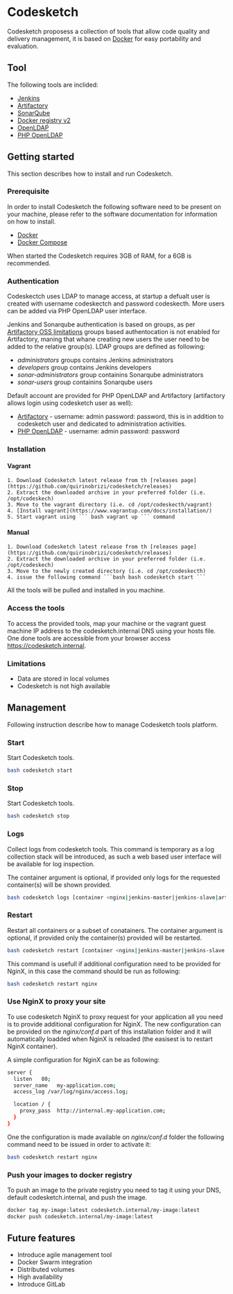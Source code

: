# Codesketch

Codesketch proposess a collection of tools that allow code quality and delivery management, it is based on [Docker](https://www.docker.com) for easy portability and evaluation. 

## Tool

The following tools are inclided:
* [Jenkins](https://jenkins.io/)
* [Artifactory](https://www.jfrog.com/open-source/)
* [SonarQube](http://www.sonarqube.org/)
* [Docker registry v2](https://docs.docker.com/registry/)
* [OpenLDAP](http://www.openldap.org)
* [PHP OpenLDAP](http://phpldapadmin.sourceforge.net/wiki/index.php/Main_Page)

## Getting started

This section describes how to install and run Codesketch.

### Prerequisite

In order to install Codesketch the following software need to be present on your machine, please refer to the software documentation for information on how to install.

* [Docker](https://docs.docker.com/engine/quickstart/)
* [Docker Compose](https://docs.docker.com/compose/overview/)

When started the Codesketch requires 3GB of RAM, for a 6GB is recommended.

### Authentication

Codeskectch uses LDAP to manage access, at startup a defualt user is created with username codeskectch and password codeskecth. More users can be added via PHP OpenLDAP user interface. 

Jenkins and Sonarqube authentication is based on groups, as per [Artifactory OSS limitations](https://www.jfrog.com/confluence/display/RTF/Artifactory+Comparison+Matrix) groups based authentocation is not enabled for Artifactory, maning that whane creating new users the user need to be added to the relative group(s).
LDAP groups are defined as following:

 * *administrators* groups contains Jenkins administrators
 * *developers* group contains Jenkins developers
 * *sonar-administrators* group containins Sonarqube administrators
 * *sonar-users* group containins Sonarqube users

Default account are provided for PHP OpenLDAP and Artifactory (artifactory allows login using codesketch user as well):
* [Artifactory](https://www.jfrog.com/open-source/) - username: admin password: password, this is in addition to codesketch user and dedicated to administration activities.
* [PHP OpenLDAP](http://phpldapadmin.sourceforge.net/wiki/index.php/Main_Page) - username: admin password: password

### Installation

#### Vagrant
	1. Download Codesketch latest release from th [releases page](https://github.com/quirinobrizi/codesketch/releases)
	2. Extract the downloaded archive in your preferred folder (i.e. /opt/codeskech)
	3. Move to the vagrant directory (i.e. cd /opt/codeskecth/vagrant)
	4. [Install vagrant](https://www.vagrantup.com/docs/installation/) 
	5. Start vagrant using ``` bash vagrant up ``` command

#### Manual
	1. Download Codesketch latest release from th [releases page](https://github.com/quirinobrizi/codesketch/releases)
	2. Extract the downloaded archive in your preferred folder (i.e. /opt/codeskech)
	3. Move to the newly created directory (i.e. cd /opt/codeskecth)
	4. issue the following command ```bash bash codesketch start ```

All the tools will be pulled and installed in you machine.

### Access the tools

To access the provided tools, map your machine or the vagrant guest machine IP address to the codesketch.internal DNS using  your hosts file.
One done tools are accessible from your browser access https://codesketch.internal.

### Limitations

* Data are stored in local volumes
* Codesketch is not high available 

## Management

Following instruction describe how to manage Codesketch tools platform.

### Start

Start Codesketch tools.

``` bash
bash codesketch start
```

### Stop

Start Codesketch tools.

``` bash
bash codesketch stop
```

### Logs

Collect logs from codesketch tools. This command is temporary as a log collection stack will be introduced, as such a web based user interface will be available for log inspection.

The container argument is optional, if provided only logs for the requested container(s) will be shown provided.

``` bash
bash codesketch logs [container <nginx|jenkins-master|jenkins-slave|artifactory|registry|lighthouse|sonarqube|postgresql>]
```

### Restart
Restart all containers or a subset of conatainers. The container argument is optional, if provided only the container(s) provided will be restarted.

```bash
bash codesketch restart [container <nginx|jenkins-master|jenkins-slave|artifactory|registry|lighthouse|sonarqube|postgresql>]
```

This command is usefull if additional configuration need to be provided for NginX, in this case the command should be run as following:

```bash
bash codesketch restart nginx
```

### Use NginX to proxy your site

To use codesketch NginX to proxy request for your application all you need is to provide additional configuration for NginX. The new configuration can be provided on the *nginx/conf.d* part of this installation folder and it will automatically loadded when NginX is reloaded (the easisest is to restart NginX container).

A simple configuration for NginX can be as following:

```bash
server {
  listen   80;
  server_name   my-application.com;
  access_log /var/log/nginx/access.log;

  location / {
    proxy_pass  http://internal.my-application.com;
  }
}
```

One the configuration is made available on *nginx/conf.d* folder the following command need to be issued in order to activate it:

```bash
bash codesketch restart nginx
```

### Push your images to docker registry

To push an image to the private registry you need to tag it using your DNS, default codesketch.internal, and push the image.

```bash
docker tag my-image:latest codesketch.internal/my-image:latest
docker push codesketch.internal/my-image:latest
```

## Future features

* Introduce agile management tool
* Docker Swarm integration
* Distributed volumes
* High availability
* Introduce GitLab
